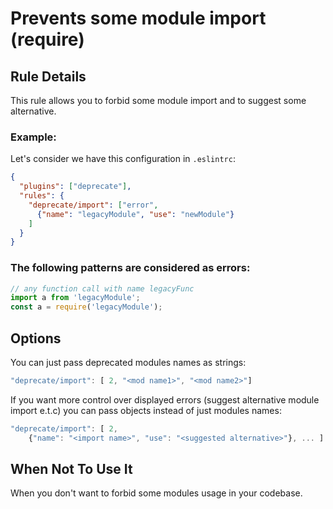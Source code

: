# Prevents some module import (require) 

## Rule Details

This rule allows you to forbid some module import and to suggest some alternative.

### Example:
Let's consider we have this configuration in `.eslintrc`:

```json
{
  "plugins": ["deprecate"],
  "rules": {
    "deprecate/import": ["error",
      {"name": "legacyModule", "use": "newModule"}
    ]
  }
}
```

### The following patterns are considered as errors:

```js
// any function call with name legacyFunc
import a from 'legacyModule';
const a = require('legacyModule');
```

## Options
You can just pass deprecated modules names as strings:

```js
"deprecate/import": [ 2, "<mod name1>", "<mod name2>"]
```

If you want more control over displayed errors (suggest alternative module import e.t.c)
you can pass objects instead of just modules names:

```js
"deprecate/import": [ 2, 
    {"name": "<import name>", "use": "<suggested alternative>"}, ... ]
```

## When Not To Use It

When you don't want to forbid some modules usage in your codebase.
